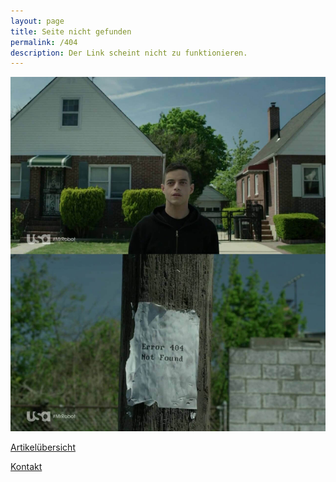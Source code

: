 ```yaml
---
layout: page
title: Seite nicht gefunden
permalink: /404
description: Der Link scheint nicht zu funktionieren.
---
```



[![Mr Robot](assets/404.jpg)](https://www.rottentomatoes.com/tv/mr_robot/s01/)

<div class="frontpage-link">
  <p><a href="/articles">Artikelübersicht</a></p>
  <p><a href="/contact">Kontakt</a></p>
</div>
